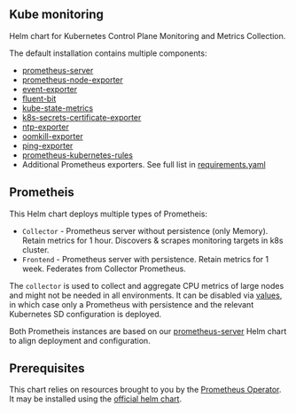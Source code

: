Kube monitoring
---------------

Helm chart for Kubernetes Control Plane Monitoring and Metrics Collection.

The default installation contains multiple components:
- [prometheus-server](../prometheus-server)
- [prometheus-node-exporter](https://github.com/helm/charts/tree/master/stable/prometheus-node-exporter)
- [event-exporter](../../prometheus-exporters/event-exporter)
- [fluent-bit](https://github.com/helm/charts/tree/master/stable/fluent-bit)
- [kube-state-metrics](https://github.com/helm/charts/tree/master/stable/kube-state-metrics)
- [k8s-secrets-certificate-exporter](../../prometheus-exporters/k8s-secrets-certificate-exporter)
- [ntp-exporter](../../prometheus-exporters/ntp-exporter)
- [oomkill-exporter](../../prometheus-exporters/oomkill-exporter)
- [ping-exporter](../../prometheus-exporters/ping-exporter)
- [prometheus-kubernetes-rules](../../prometheus-rules/prometheus-kubernetes-rules)
- Additional Prometheus exporters. See full list in [requirements.yaml](./requirements.yaml)

## Prometheis

This Helm chart deploys multiple types of Prometheis:
- `Collector` - Prometheus server without persistence (only Memory). Retain metrics for 1 hour. Discovers & scrapes monitoring targets in k8s cluster.
- `Frontend` -  Prometheus server with persistence. Retain metrics for 1 week. Federates from Collector Prometheus.

The `collector` is used to collect and aggregate CPU metrics of large nodes and might not be needed in all environments.
It can be disabled via [values](./values.yaml), in which case only a Prometheus with persistence and the relevant Kubernetes SD configuration is deployed.

Both Prometheis instances are based on our [prometheus-server](../prometheus-server) Helm chart to align deployment and configuration.

## Prerequisites

This chart relies on resources brought to you by the [Prometheus Operator](https://github.com/coreos/prometheus-operator).  
It may be installed using the [official helm chart](https://github.com/helm/charts/tree/master/stable/prometheus-operator).
